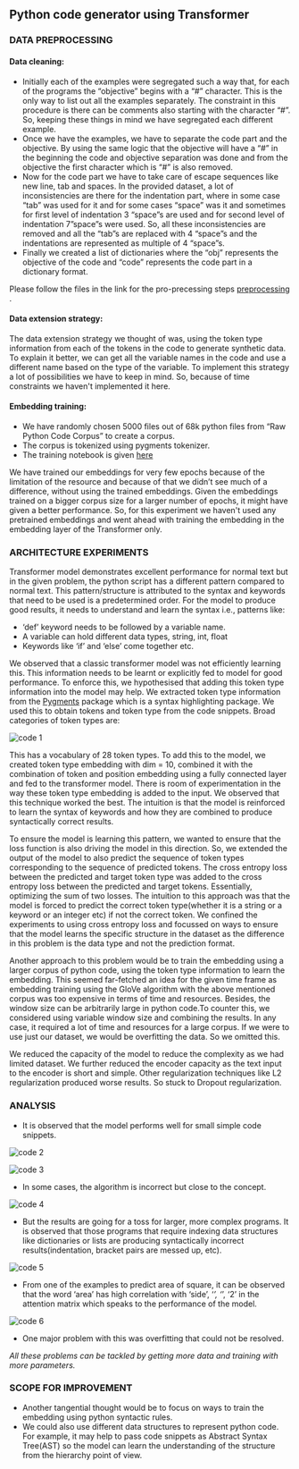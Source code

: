 ## Python code generator using Transformer

### DATA PREPROCESSING
#### Data cleaning:
* Initially each of the examples were segregated such a way that, for each of the programs the “objective” begins with a “#” character. This is the only way to list out all the examples separately. The constraint in this procedure is there can be comments also starting with the character “#”. So, keeping these things in mind we have segregated each different example.
* Once we have the examples, we have to separate the code part and the objective. By using the same logic that the objective will have a “#” in the beginning the code and objective separation was done and from the objective the first character which is “#” is also removed.
* Now for the code part we have to take care of escape sequences like new line, tab and spaces. In the provided dataset, a lot of inconsistencies are there for the indentation part, where in some case “tab” was used for it and for some cases “space” was it and sometimes for first level of indentation 3 “space”s are used and for second level of indentation 7”space”s were used. So, all these inconsistencies are removed and all the “tab”s are replaced with 4 “space”s and the indentations are represented as multiple of 4 “space”s.
* Finally we created a list of dictionaries where the “obj” represents the objective of the code and “code” represents the code part in a dictionary format.


Please follow the files in the link for the pro-precessing steps [preprocessing](https://github.com/rubelchowdhury20/END-NLP/tree/master/codes/session-14/data%20preprocessing) .

#### Data extension strategy:
The data extension strategy we thought of was, using the token type information from each of the tokens in the code to generate synthetic data. To explain it better, we can get all the variable names in the code and use a different name based on the type of the variable. To implement this strategy a lot of possibilities we have to keep in mind. So, because of time constraints we haven't implemented it here.

#### Embedding training:
* We have randomly chosen 5000 files out of 68k python files from “Raw Python Code Corpus” to create a corpus.
* The corpus is tokenized using pygments tokenizer.
* The training notebook is given [here](https://github.com/rubelchowdhury20/END-NLP/blob/master/codes/session-14/glove%20embedding%20training.ipynb)


We have trained our embeddings for very few epochs because of the limitation of the resource and because of that we didn’t see much of a difference, without using the trained embeddings. Given the embeddings trained on a bigger corpus size for a larger number of epochs, it might have given a better performance. So, for this experiment we haven't used any pretrained embeddings and went ahead with training the embedding in the embedding layer of the Transformer only.


### ARCHITECTURE EXPERIMENTS
Transformer model demonstrates excellent performance for normal text but in the given problem, the python script has a different pattern compared to normal text. This pattern/structure is attributed to the syntax and keywords that need to be used is a predetermined order. 
For the model to produce good results, it needs to understand and learn the syntax i.e., patterns like: 
* ‘def’ keyword needs to be followed by a variable name. 
* A variable can hold different data types, string, int, float
* Keywords like ‘if’ and ‘else’ come together etc.

We observed that a classic transformer model was not efficiently learning this. This information needs to be learnt or explicitly fed to model for good performance. To enforce this, we hypothesised that adding this token type information into the model may help. We extracted  token type information from the [Pygments](https://pygments.org/) package which is a syntax highlighting package. We used this to obtain tokens and token type from the code snippets. Broad categories of token types are:

![code 1](https://i.imgur.com/4402wr8.png)

This has a vocabulary of 28 token types. To add this to the model, we created token type embedding with dim = 10, combined it with the combination of token and position embedding using a fully connected layer and fed to the transformer model. There is room of experimentation in the way these token type embedding is added to the input. We observed that this technique worked the best. The intuition is that the model is reinforced to learn the syntax of keywords and how they are combined to produce syntactically correct results.

To ensure the model is learning this pattern, we wanted to ensure that the loss function is also driving the model in this direction. So, we extended the output of the model to also predict the sequence of token types corresponding to the sequence of predicted tokens. The cross entropy loss between the predicted and target token type was added to the cross entropy loss between the  predicted and target tokens. Essentially, optimizing the sum of two losses. The intuition to this approach was that the model is forced to predict the correct token type(whether it is a string or a keyword or an integer etc) if not the correct token. We confined the experiments to using cross entropy loss and focussed on ways to ensure that the model learns the specific structure in the dataset as the difference in this problem is the data type and not the prediction format.

Another approach to this problem would be to train the embedding using a larger corpus of python code, using the token type information to learn the embedding. This seemed far-fetched an idea for the given time frame as embedding training using the GloVe algorithm with the above mentioned corpus was too expensive in terms of time and resources. Besides, the window size can be arbitrarily large in python code.To counter this, we considered using variable window size and combining the results. In any case, it required a lot of time and resources for a large corpus. If we were to use just our dataset, we would be overfitting the data. So we omitted this.

We reduced the capacity of the model to reduce the complexity as we had limited dataset. We further reduced the encoder capacity as the text input to the encoder is short and simple. Other regularization techniques like L2 regularization produced worse results. So stuck to Dropout regularization.

### ANALYSIS
* It is observed that the model performs well for small simple code snippets.

![code 2](https://i.imgur.com/30sbGqf.png)

![code 3](https://i.imgur.com/DnWm6uM.png)

* In some cases, the algorithm is incorrect but close to the concept.

![code 4](https://i.imgur.com/kkH4wMe.png)

* But the results are going for a toss for larger, more complex programs. It is observed that those programs that require indexing data structures like dictionaries or lists are producing syntactically incorrect results(indentation, bracket pairs are messed up, etc). 

![code 5](https://i.imgur.com/qsvyxpD.png)

* From one of the examples to predict area of square, it can be observed that the word ‘area’ has high correlation with ‘side’, ‘*’, ‘*’, ‘2’ in the attention matrix which speaks to the performance of the model.

![code 6](https://i.imgur.com/gWc6b0a.png)

* One major problem with this was overfitting that could not be resolved.

*All these problems can be tackled by getting more data and training with more parameters.*

### SCOPE FOR IMPROVEMENT

* Another tangential thought would be to focus on ways to train the embedding using python syntactic rules.
* We could also use different data structures to represent python code. For example, it may help to pass code snippets as Abstract Syntax Tree(AST) so the model can learn the understanding of the structure from the hierarchy point of view.







